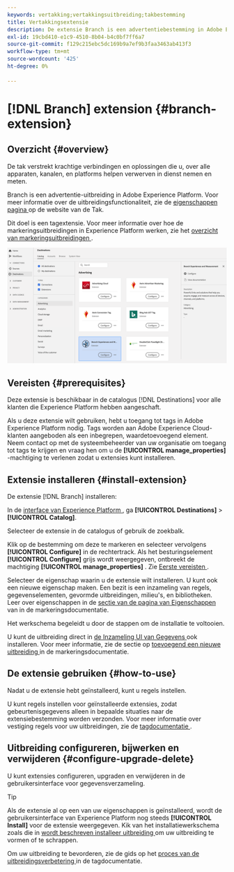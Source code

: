 ```yaml
---
keywords: vertakking;vertakkingsuitbreiding;takbestemming
title: Vertakkingsextensie
description: De extensie Branch is een advertentiebestemming in Adobe Experience Platform. Zie de extensiepagina op Adobe Exchange voor meer informatie over de extensiefunctionaliteit.
exl-id: 19cbd410-e1c9-4510-8b04-b4c0bf7ff6a7
source-git-commit: f129c215ebc5dc169b9a7ef9b3faa3463ab413f3
workflow-type: tm+mt
source-wordcount: '425'
ht-degree: 0%

---
```


# [!DNL Branch] extension {#branch-extension}

## Overzicht {#overview}

De tak verstrekt krachtige verbindingen en oplossingen die u, over alle apparaten, kanalen, en platforms helpen verwerven in dienst nemen en meten.

Branch is een advertentie-uitbreiding in Adobe Experience Platform. Voor meer informatie over de uitbreidingsfunctionaliteit, zie de [ eigenschappen pagina ](https://branch.io/features/) op de website van de Tak.

Dit doel is een tagextensie. Voor meer informatie over hoe de markeringsuitbreidingen in Experience Platform werken, zie het [ overzicht van markeringsuitbreidingen ](../launch-extensions/overview.md).

![ de uitbreiding van de Tak ](../../assets/catalog/advertising/branch/catalog.png)

## Vereisten {#prerequisites}

Deze extensie is beschikbaar in de catalogus [!DNL Destinations] voor alle klanten die Experience Platform hebben aangeschaft.

Als u deze extensie wilt gebruiken, hebt u toegang tot tags in Adobe Experience Platform nodig. Tags worden aan Adobe Experience Cloud-klanten aangeboden als een inbegrepen, waardetoevoegend element. Neem contact op met de systeembeheerder van uw organisatie om toegang tot tags te krijgen en vraag hen om u de **[!UICONTROL manage_properties]** -machtiging te verlenen zodat u extensies kunt installeren.

## Extensie installeren {#install-extension}

De extensie [!DNL Branch] installeren:

In de [ interface van Experience Platform ](https://platform.adobe.com/), ga **[!UICONTROL Destinations]** > **[!UICONTROL Catalog]**.

Selecteer de extensie in de catalogus of gebruik de zoekbalk.

Klik op de bestemming om deze te markeren en selecteer vervolgens **[!UICONTROL Configure]** in de rechtertrack. Als het besturingselement **[!UICONTROL Configure]** grijs wordt weergegeven, ontbreekt de machtiging **[!UICONTROL manage_properties]** . Zie [ Eerste vereisten ](#prerequisites).

Selecteer de eigenschap waarin u de extensie wilt installeren. U kunt ook een nieuwe eigenschap maken. Een bezit is een inzameling van regels, gegevenselementen, gevormde uitbreidingen, milieu&#39;s, en bibliotheken. Leer over eigenschappen in de [ sectie van de pagina van Eigenschappen ](../../../tags/ui/administration/companies-and-properties.md#properties-page) van in de markeringsdocumentatie.

Het werkschema begeleidt u door de stappen om de installatie te voltooien.

U kunt de uitbreiding direct in [ de Inzameling UI van Gegevens ](https://experience.adobe.com/#/data-collection/) ook installeren. Voor meer informatie, zie de sectie op [ toevoegend een nieuwe uitbreiding ](../../../tags/ui/managing-resources/extensions/overview.md#add-a-new-extension) in de markeringsdocumentatie.

## De extensie gebruiken {#how-to-use}

Nadat u de extensie hebt geïnstalleerd, kunt u regels instellen.

U kunt regels instellen voor geïnstalleerde extensies, zodat gebeurtenisgegevens alleen in bepaalde situaties naar de extensiebestemming worden verzonden. Voor meer informatie over vestiging regels voor uw uitbreidingen, zie de [ tagdocumentatie ](../../../tags/ui/managing-resources/rules.md).

## Uitbreiding configureren, bijwerken en verwijderen {#configure-upgrade-delete}

U kunt extensies configureren, upgraden en verwijderen in de gebruikersinterface voor gegevensverzameling.

>[!TIP]
>
>Als de extensie al op een van uw eigenschappen is geïnstalleerd, wordt de gebruikersinterface van Experience Platform nog steeds **[!UICONTROL Install]** voor de extensie weergegeven. Kik van het installatiewerkschema zoals die in [ wordt beschreven installeer uitbreiding ](#install-extension) om uw uitbreiding te vormen of te schrappen.

Om uw uitbreiding te bevorderen, zie de gids op het [ proces van de uitbreidingsverbetering ](../../../tags/ui/managing-resources/extensions/extension-upgrade.md) in de tagdocumentatie.

